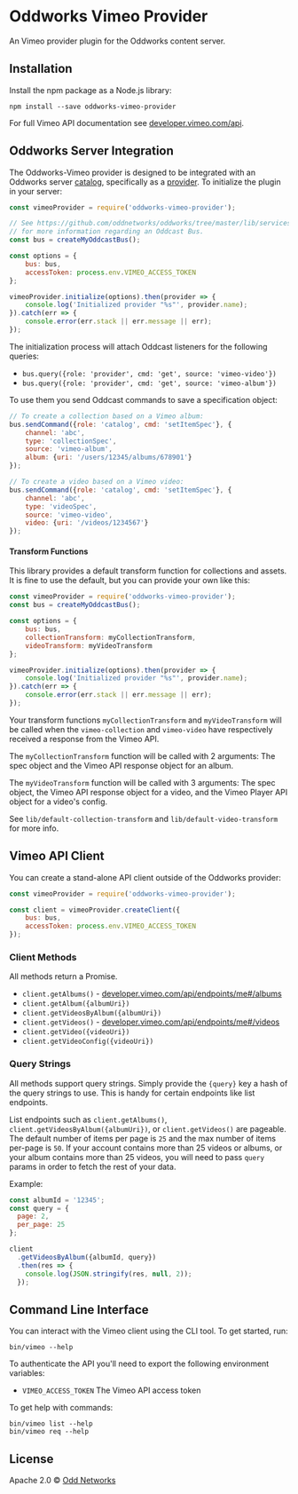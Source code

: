 # Oddworks Vimeo Provider

An Vimeo provider plugin for the Oddworks content server.

Installation
------------
Install the npm package as a Node.js library:

    npm install --save oddworks-vimeo-provider

For full Vimeo API documentation see [developer.vimeo.com/api](https://developer.vimeo.com/api).

Oddworks Server Integration
---------------------------
The Oddworks-Vimeo provider is designed to be integrated with an Oddworks server [catalog](https://github.com/oddnetworks/oddworks/tree/master/lib/services/catalog), specifically as a [provider](https://github.com/oddnetworks/oddworks/tree/master/lib/services/catalog#providers). To initialize the plugin in your server:

```JavaScript
const vimeoProvider = require('oddworks-vimeo-provider');

// See https://github.com/oddnetworks/oddworks/tree/master/lib/services/catalog#patterns
// for more information regarding an Oddcast Bus.
const bus = createMyOddcastBus();

const options = {
    bus: bus,
    accessToken: process.env.VIMEO_ACCESS_TOKEN
};

vimeoProvider.initialize(options).then(provider => {
    console.log('Initialized provider "%s"', provider.name);
}).catch(err => {
    console.error(err.stack || err.message || err);
});
```

The initialization process will attach Oddcast listeners for the following queries:

- `bus.query({role: 'provider', cmd: 'get', source: 'vimeo-video'})`
- `bus.query({role: 'provider', cmd: 'get', source: 'vimeo-album'})`

To use them you send Oddcast commands to save a specification object:

```JavaScript
// To create a collection based on a Vimeo album:
bus.sendCommand({role: 'catalog', cmd: 'setItemSpec'}, {
    channel: 'abc',
    type: 'collectionSpec',
    source: 'vimeo-album',
    album: {uri: '/users/12345/albums/678901'}
});

// To create a video based on a Vimeo video:
bus.sendCommand({role: 'catalog', cmd: 'setItemSpec'}, {
    channel: 'abc',
    type: 'videoSpec',
    source: 'vimeo-video',
    video: {uri: '/videos/1234567'}
});
```

#### Transform Functions
This library provides a default transform function for collections and assets. It is fine to use the default, but you can provide your own like this:

```JavaScript
const vimeoProvider = require('oddworks-vimeo-provider');
const bus = createMyOddcastBus();

const options = {
    bus: bus,
    collectionTransform: myCollectionTransform,
    videoTransform: myVideoTransform
};

vimeoProvider.initialize(options).then(provider => {
    console.log('Initialized provider "%s"', provider.name);
}).catch(err => {
    console.error(err.stack || err.message || err);
});
```

Your transform functions `myCollectionTransform` and `myVideoTransform` will be called when the `vimeo-collection` and `vimeo-video` have respectively received a response from the Vimeo API.

The `myCollectionTransform` function will be called with 2 arguments: The spec object and the Vimeo API response object for an album.

The `myVideoTransform` function will be called with 3 arguments: The spec object, the Vimeo API response object for a video, and the Vimeo Player API object for a video's config.

See `lib/default-collection-transform` and `lib/default-video-transform` for more info.

Vimeo API Client
-----------------
You can create a stand-alone API client outside of the Oddworks provider:

```JavaScript
const vimeoProvider = require('oddworks-vimeo-provider');

const client = vimeoProvider.createClient({
    bus: bus,
    accessToken: process.env.VIMEO_ACCESS_TOKEN
});
```

### Client Methods
All methods return a Promise.

- `client.getAlbums()` - [developer.vimeo.com/api/endpoints/me#/albums](https://developer.vimeo.com/api/endpoints/me#/albums)
- `client.getAlbum({albumUri})`
- `client.getVideosByAlbum({albumUri})`
- `client.getVideos()` - [developer.vimeo.com/api/endpoints/me#/videos](https://developer.vimeo.com/api/endpoints/me#/videos)
- `client.getVideo({videoUri})`
- `client.getVideoConfig({videoUri})`

### Query Strings

All methods support query strings. Simply provide the `{query}` key a hash of the query strings to use. This is handy for certain endpoints like list endpoints.

List endpoints such as `client.getAlbums()`, `client.getVideosByAlbum({albumUri})`, or `client.getVideos()` are pageable. The default number of items per page is `25` and the max number of items per-page is `50`. If your account contains more than 25 videos or albums, or your album contains more than 25 videos, you will need to pass `query` params in order to fetch the rest of your data.

Example:

```JavaScript
const albumId = '12345';
const query = {
  page: 2,
  per_page: 25
};

client
  .getVideosByAlbum({albumId, query})
  .then(res => {
    console.log(JSON.stringify(res, null, 2));
  });
```

Command Line Interface
----------------------
You can interact with the Vimeo client using the CLI tool. To get started, run:

    bin/vimeo --help

To authenticate the API you'll need to export the following environment variables:

- `VIMEO_ACCESS_TOKEN` The Vimeo API access token

To get help with commands:

    bin/vimeo list --help
    bin/vimeo req --help

License
-------
Apache 2.0 © [Odd Networks](http://oddnetworks.com)
